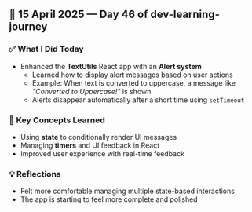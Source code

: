 ## 📅 15 April 2025 — Day 46 of dev-learning-journey

### ✅ What I Did Today
- Enhanced the **TextUtils** React app with an **Alert system**
  - Learned how to display alert messages based on user actions
  - Example: When text is converted to uppercase, a message like *"Converted to Uppercase!"* is shown
  - Alerts disappear automatically after a short time using `setTimeout`

### 🧠 Key Concepts Learned
- Using **state** to conditionally render UI messages
- Managing **timers** and UI feedback in React
- Improved user experience with real-time feedback

### 💡 Reflections
- Felt more comfortable managing multiple state-based interactions
- The app is starting to feel more complete and polished
